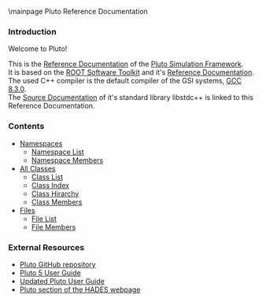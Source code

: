 \mainpage Pluto Reference Documentation

### Introduction
Welcome to Pluto!

This is the [Reference Documentation](index.html) of the [Pluto Simulation Framework](https://github.com/PlutoUser/pluto6).<br />
It is based on the [ROOT Software Toolkit](https://root.cern/) and it's [Reference Documentation](https://root.cern.ch/doc/v634/).<br />
The used C++ compiler is the default compiler of the GSI systems, [GCC 8.3.0](https://gcc.gnu.org/onlinedocs/gcc-8.3.0/gcc/).<br />
The [Source Documentation](https://gcc.gnu.org/onlinedocs/gcc-8.3.0/libstdc++/api/) of it's standard library libstdc++ is linked to this Reference Documentation.

### Contents
- [Namespaces](namespaces.html)
  - [Namespace List](namespaces.html)
  - [Namespace Members](namespacemembers.html)
- [All Classes](annotated.html)
  - [Class List](annotated.html)
  - [Class Index](classes.html)
  - [Class Hirarchy](inherits.html)
  - [Class Members](functions.html)
- [Files](files.html)
  - [File List](files.html)
  - [File Members](globals.html)

### External Resources
- [Pluto GitHub repository](https://github.com/PlutoUser/pluto6)
- [Pluto 5 User Guide](Pluto.pdf)
- [Updated Pluto User Guide](PlutoNew.pdf)
- [Pluto section of the HADES webpage](https://hades.gsi.de/node/31)
